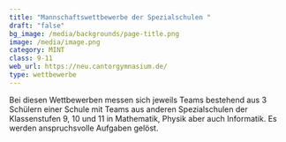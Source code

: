```yaml
---
title: "Mannschaftswettbewerbe der Spezialschulen "
draft: "false"
bg_image: /media/backgrounds/page-title.png
image: /media/image.png
category: MINT
class: 9-11
web_url: https://neu.cantorgymnasium.de/
type: wettbewerbe
---
```

Bei diesen Wettbewerben messen sich jeweils Teams bestehend aus 3 Schülern einer Schule mit Teams aus anderen Spezialschulen der Klassenstufen 9, 10 und 11 in Mathematik, Physik aber auch Informatik. Es werden anspruchsvolle Aufgaben gelöst.